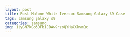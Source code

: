 ```yaml
---
layout: post
title: Post Malone White Iverson Samsung Galaxy S9 Case
tags: samsung galaxy s9
categories: samsung
img: 11yGN7kGo5DFbIJDAwSrzoQYHaXXkvmQc
---
```


